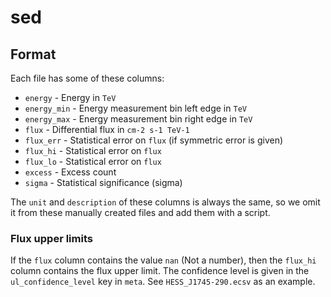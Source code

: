 # sed

## Format

Each file has some of these columns:

- `energy` - Energy in `TeV`
- `energy_min` - Energy measurement bin left edge in `TeV`
- `energy_max` - Energy measurement bin right edge in `TeV`
- `flux` - Differential flux in `cm-2 s-1 TeV-1`
- `flux_err` - Statistical error on `flux` (if symmetric error is given)
- `flux_hi` - Statistical error on `flux`
- `flux_lo` - Statistical error on `flux`
- `excess` - Excess count
- `sigma` - Statistical significance (sigma)

The `unit` and `description` of these columns is always the same,
so we omit it from these manually created files and add them with a script.

### Flux upper limits

If the `flux` column contains the value `nan` (Not a number),
then the `flux_hi` column contains the flux upper limit.
The confidence level is given in the `ul_confidence_level` key in `meta`.
See `HESS_J1745-290.ecsv` as an example.
